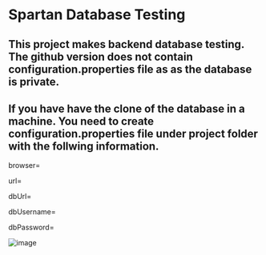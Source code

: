 # Spartan Database Testing
## This project makes backend database testing. The github version does not contain configuration.properties file as as the database is private. 
## If you have have the clone of the database in a machine. You need to create configuration.properties file under project folder with the follwing information.

browser=

url=

dbUrl=

dbUsername=

dbPassword=

![image](https://user-images.githubusercontent.com/61150565/156927897-bf92083e-68f7-4bd4-830c-a789e9b6041b.png)

